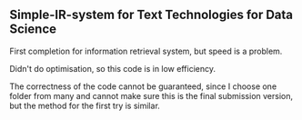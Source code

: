 ## Simple-IR-system for Text Technologies for Data Science
First completion for information retrieval system, but speed is a problem.

Didn't do optimisation, so this code is in low efficiency.

The correctness of the code cannot be guaranteed, since I choose one folder from many and cannot make sure this is the final submission version, but the method for the first try is similar.
